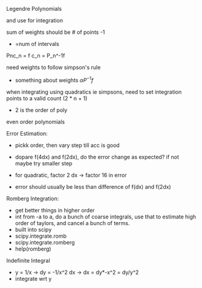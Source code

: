 Legendre Polynomials

and use for integration

sum of weights should be # of points -1
  - =num of intervals

Pnc_n = f
c_n = P_n^-1f

need weights to follow simpson's rule
- something about weights $\alpha   P^{-1}f$

when integrating using quadratics ie simpsons, need to set integration points to a valid count (2 * n + 1)
- 2 is the order of poly

even order polynomials

Error Estimation:
- pickk order, then vary step till acc is good
- dopare f(4dx) and f(2dx), do the error change as expected? if not maybe try smaller step

- for quadratic, factor 2 dx -> factor 16 in error
- error should usually be less than difference of f(dx) and f(2dx)


Romberg Integration:
- get better things in higher order
- int from -a to a, do a bunch of coarse integrals, use that to estimate high order of taylors, and cancel a bunch of terms.
- built into scipy
- scipy.integrate.romb
- scipy.integrate.romberg
- help(romberg)


Indefinite Integral
- y = 1/x -> dy = -1/x^2 dx -> dx = dy*-x^2 = dy/y^2
- integrate wrt y

